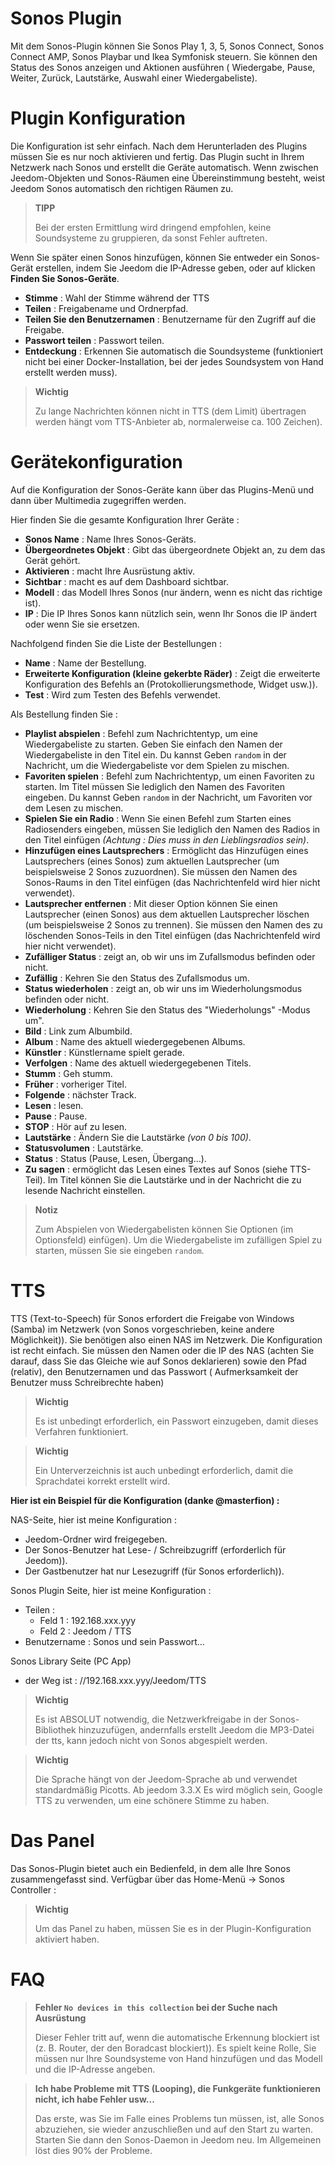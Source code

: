 # Sonos Plugin

Mit dem Sonos-Plugin können Sie Sonos Play 1, 3, 5, Sonos Connect, Sonos Connect AMP, Sonos Playbar und Ikea Symfonisk steuern. Sie können den Status des Sonos anzeigen und Aktionen ausführen ( Wiedergabe, Pause, Weiter, Zurück, Lautstärke, Auswahl einer Wiedergabeliste).

# Plugin Konfiguration

Die Konfiguration ist sehr einfach. Nach dem Herunterladen des Plugins müssen Sie es nur noch aktivieren und fertig. Das Plugin sucht in Ihrem Netzwerk nach Sonos und erstellt die Geräte automatisch. Wenn zwischen Jeedom-Objekten und Sonos-Räumen eine Übereinstimmung besteht, weist Jeedom Sonos automatisch den richtigen Räumen zu.

> **TIPP**
>
> Bei der ersten Ermittlung wird dringend empfohlen, keine Soundsysteme zu gruppieren, da sonst Fehler auftreten.

Wenn Sie später einen Sonos hinzufügen, können Sie entweder ein Sonos-Gerät erstellen, indem Sie Jeedom die IP-Adresse geben, oder auf klicken **Finden Sie Sonos-Geräte**.

-   **Stimme** : Wahl der Stimme während der TTS
-   **Teilen** : Freigabename und Ordnerpfad.
-   **Teilen Sie den Benutzernamen** : Benutzername für den Zugriff auf die Freigabe.
-   **Passwort teilen** : Passwort teilen.
-   **Entdeckung** : Erkennen Sie automatisch die Soundsysteme (funktioniert nicht bei einer Docker-Installation, bei der jedes Soundsystem von Hand erstellt werden muss).

> **Wichtig**
>
> Zu lange Nachrichten können nicht in TTS (dem Limit) übertragen werden
> hängt vom TTS-Anbieter ab, normalerweise ca. 100 Zeichen).

# Gerätekonfiguration

Auf die Konfiguration der Sonos-Geräte kann über das Plugins-Menü und dann über Multimedia zugegriffen werden.

Hier finden Sie die gesamte Konfiguration Ihrer Geräte :

-   **Sonos Name** : Name Ihres Sonos-Geräts.
-   **Übergeordnetes Objekt** : Gibt das übergeordnete Objekt an, zu dem das Gerät gehört.
-   **Aktivieren** : macht Ihre Ausrüstung aktiv.
-   **Sichtbar** : macht es auf dem Dashboard sichtbar.
-   **Modell** : das Modell Ihres Sonos (nur ändern, wenn es nicht das richtige ist).
-   **IP** : Die IP Ihres Sonos kann nützlich sein, wenn Ihr Sonos die IP ändert oder wenn Sie sie ersetzen.

Nachfolgend finden Sie die Liste der Bestellungen :

-   **Name** : Name der Bestellung.
-   **Erweiterte Konfiguration (kleine gekerbte Räder)** : Zeigt die erweiterte Konfiguration des Befehls an (Protokollierungsmethode, Widget usw.)).
-   **Test** : Wird zum Testen des Befehls verwendet.

Als Bestellung finden Sie :

-   **Playlist abspielen** : Befehl zum Nachrichtentyp, um eine Wiedergabeliste zu starten. Geben Sie einfach den Namen der Wiedergabeliste in den Titel ein. Du kannst Geben ``random`` in der Nachricht, um die Wiedergabeliste vor dem Spielen zu mischen.
-   **Favoriten spielen** :  Befehl zum Nachrichtentyp, um einen Favoriten zu starten. Im Titel müssen Sie lediglich den Namen des Favoriten eingeben. Du kannst Geben ``random`` in der Nachricht, um Favoriten vor dem Lesen zu mischen.
-   **Spielen Sie ein Radio** : Wenn Sie einen Befehl zum Starten eines Radiosenders eingeben, müssen Sie lediglich den Namen des Radios in den Titel einfügen *(Achtung : Dies muss in den Lieblingsradios sein)*.
-   **Hinzufügen eines Lautsprechers** : Ermöglicht das Hinzufügen eines Lautsprechers (eines Sonos) zum aktuellen Lautsprecher (um beispielsweise 2 Sonos zuzuordnen). Sie müssen den Namen des Sonos-Raums in den Titel einfügen (das Nachrichtenfeld wird hier nicht verwendet).
-   **Lautsprecher entfernen** : Mit dieser Option können Sie einen Lautsprecher (einen Sonos) aus dem aktuellen Lautsprecher löschen (um beispielsweise 2 Sonos zu trennen). Sie müssen den Namen des zu löschenden Sonos-Teils in den Titel einfügen (das Nachrichtenfeld wird hier nicht verwendet).
-   **Zufälliger Status** : zeigt an, ob wir uns im Zufallsmodus befinden oder nicht.
-   **Zufällig** : Kehren Sie den Status des Zufallsmodus um.
-   **Status wiederholen** : zeigt an, ob wir uns im Wiederholungsmodus befinden oder nicht.
-   **Wiederholung** : Kehren Sie den Status des "Wiederholungs" -Modus um".
-   **Bild** : Link zum Albumbild.
-   **Album** : Name des aktuell wiedergegebenen Albums.
-   **Künstler** : Künstlername spielt gerade.
-   **Verfolgen** : Name des aktuell wiedergegebenen Titels.
-   **Stumm** : Geh stumm.
-   **Früher** : vorheriger Titel.
-   **Folgende** : nächster Track.
-   **Lesen** : lesen.
-   **Pause** : Pause.
-   **STOP** : Hör auf zu lesen.
-   **Lautstärke** : Ändern Sie die Lautstärke *(von 0 bis 100)*.
-   **Statusvolumen** : Lautstärke.
-   **Status** : Status (Pause, Lesen, Übergang…).
-   **Zu sagen** : ermöglicht das Lesen eines Textes auf Sonos (siehe TTS-Teil). Im Titel können Sie die Lautstärke und in der Nachricht die zu lesende Nachricht einstellen.

> **Notiz**
>
> Zum Abspielen von Wiedergabelisten können Sie Optionen (im Optionsfeld) einfügen). Um die Wiedergabeliste im zufälligen Spiel zu starten, müssen Sie sie eingeben ``random``.

# TTS

TTS (Text-to-Speech) für Sonos erfordert die Freigabe von Windows (Samba) im Netzwerk (von Sonos vorgeschrieben, keine andere Möglichkeit)). Sie benötigen also einen NAS im Netzwerk. Die Konfiguration ist recht einfach. Sie müssen den Namen oder die IP des NAS (achten Sie darauf, dass Sie das Gleiche wie auf Sonos deklarieren) sowie den Pfad (relativ), den Benutzernamen und das Passwort ( Aufmerksamkeit der Benutzer muss Schreibrechte haben)

> **Wichtig**
>
> Es ist unbedingt erforderlich, ein Passwort einzugeben, damit dieses Verfahren funktioniert.

> **Wichtig**
>
> Ein Unterverzeichnis ist auch unbedingt erforderlich, damit die Sprachdatei korrekt erstellt wird.

**Hier ist ein Beispiel für die Konfiguration (danke @masterfion) :**

NAS-Seite, hier ist meine Konfiguration :

-   Jeedom-Ordner wird freigegeben.
-   Der Sonos-Benutzer hat Lese- / Schreibzugriff (erforderlich für Jeedom)).
-   Der Gastbenutzer hat nur Lesezugriff (für Sonos erforderlich)).

Sonos Plugin Seite, hier ist meine Konfiguration :

-   Teilen :
    -   Feld 1 : 192.168.xxx.yyy
    -   Feld 2 : Jeedom / TTS
-   Benutzername : Sonos und sein Passwort…

Sonos Library Seite (PC App)
-   der Weg ist : //192.168.xxx.yyy/Jeedom/TTS

> **Wichtig**
>
> Es ist ABSOLUT notwendig, die Netzwerkfreigabe in der Sonos-Bibliothek hinzuzufügen, andernfalls erstellt Jeedom die MP3-Datei der tts, kann jedoch nicht von Sonos abgespielt werden.

> **Wichtig**
>
> Die Sprache hängt von der Jeedom-Sprache ab und verwendet standardmäßig Picotts. Ab jeedom 3.3.X Es wird möglich sein, Google TTS zu verwenden, um eine schönere Stimme zu haben.


# Das Panel

Das Sonos-Plugin bietet auch ein Bedienfeld, in dem alle Ihre Sonos zusammengefasst sind. Verfügbar über das Home-Menü → Sonos Controller :

> **Wichtig**
>
> Um das Panel zu haben, müssen Sie es in der Plugin-Konfiguration aktiviert haben.

# FAQ

> **Fehler ``No devices in this collection`` bei der Suche nach Ausrüstung**
>
> Dieser Fehler tritt auf, wenn die automatische Erkennung blockiert ist (z. B. Router, der den Boradcast blockiert)). Es spielt keine Rolle, Sie müssen nur Ihre Soundsysteme von Hand hinzufügen und das Modell und die IP-Adresse angeben.

> **Ich habe Probleme mit TTS (Looping), die Funkgeräte funktionieren nicht, ich habe Fehler usw...**
>
> Das erste, was Sie im Falle eines Problems tun müssen, ist, alle Sonos abzuziehen, sie wieder anzuschließen und auf den Start zu warten. Starten Sie dann den Sonos-Daemon in Jeedom neu. Im Allgemeinen löst dies 90% der Probleme.
